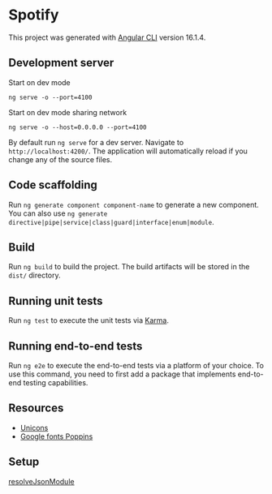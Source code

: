 # Spotify

This project was generated with [Angular CLI](https://github.com/angular/angular-cli) version 16.1.4.

## Development server
Start on dev mode
```
ng serve -o --port=4100
```
Start on dev mode sharing network

```
ng serve -o --host=0.0.0.0 --port=4100
```

By default run `ng serve` for a dev server. Navigate to `http://localhost:4200/`. The application will automatically reload if you change any of the source files.

## Code scaffolding

Run `ng generate component component-name` to generate a new component. You can also use `ng generate directive|pipe|service|class|guard|interface|enum|module`.

## Build

Run `ng build` to build the project. The build artifacts will be stored in the `dist/` directory.

## Running unit tests

Run `ng test` to execute the unit tests via [Karma](https://karma-runner.github.io).

## Running end-to-end tests

Run `ng e2e` to execute the end-to-end tests via a platform of your choice. To use this command, you need to first add a package that implements end-to-end testing capabilities.

## Resources
- [Unicons](https://www.jsdelivr.com/package/npm/@iconscout/unicons)
- [Google fonts Poppins](https://fonts.google.com/specimen/Poppins)

## Setup
[resolveJsonModule](https://www.typescriptlang.org/tsconfig#resolveJsonModule)
